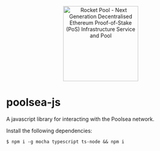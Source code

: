 <p align="center">
  <img src="https://raw.githubusercontent.com/rocket-pool/rocketpool/master/images/logo.png?raw=true" alt="Rocket Pool - Next Generation Decentralised Ethereum Proof-of-Stake (PoS) Infrastructure Service and Pool" width="200" />
</p>

# poolsea-js

A javascript library for interacting with the Poolsea network.

Install the following dependencies:

```
$ npm i -g mocha typescript ts-node && npm i
```
